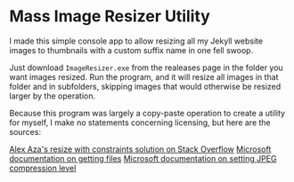 # Mass Image Resizer Utility
I made this simple console app to allow resizing all my Jekyll website images to thumbnails with a custom suffix name in one fell swoop.

Just download `ImageResizer.exe` from the realeases page in the folder you want images resized. Run the program, and it will resize all images in that folder and in subfolders, skipping images that would otherwise be resized larger by the operation.

Because this program was largely a copy-paste operation to create a utility for myself, I make no statements concerning licensing, but here are the sources:

[Alex Aza's resize with constraints solution on Stack Overflow](https://stackoverflow.com/questions/6501797/resize-image-proportionally-with-maxheight-and-maxwidth-constraints/6501997#6501997)
[Microsoft documentation on getting files](https://docs.microsoft.com/en-us/dotnet/api/system.io.directory.getfiles?redirectedfrom=MSDN&view=netframework-4.8)
[Microsoft documentation on setting JPEG compression level](https://docs.microsoft.com/en-us/dotnet/framework/winforms/advanced/how-to-set-jpeg-compression-level)